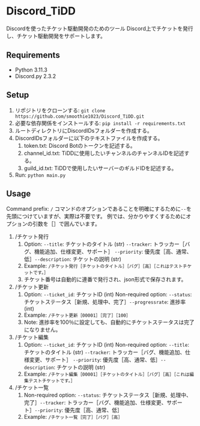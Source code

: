 # Discord_TiDD
Discordを使ったチケット駆動開発のためのツール
Discord上でチケットを発行し、チケット駆動開発をサポートします。

## Requirements
 - Python 3.11.3
 - Discord.py 2.3.2

## Setup
1. リポジトリをクローンする:
    `git clone https://github.com/smoothie1023/Discord_TiDD.git`
2. 必要な依存関係をインストールする: `pip install -r requirements.txt`
3. ルートディレクトリにDiscordIDsフォルダーを作成する。
4. DiscordIDsフォルダーに以下のテキストファイルを作成する。
    1. token.txt: Discord Botのトークンを記述する。
    2. channel_id.txt: TiDDに使用したいチャンネルのチャンネルIDを記述する。
    3. guild_id.txt: TiDDで使用したいサーバーのギルドIDを記述する。
5. Run: `python main.py`
## Usage
Command prefix: `/`
コマンドのオプションであることを明確にするために`--`を先頭につけていますが、実際は不要です。
例では、分かりやすくするためにオプションの引数を［］で囲んでいます。

1. /チケット発行
    1. Option: `--title`: チケットのタイトル (str) `--tracker`: トラッカー［バグ、機能追加、仕様変更、サポート］
               `--priority`: 優先度［高、通常、低］`--description`: チケットの説明 (str)
    2. Example: `/チケット発行［チケットのタイトル］［バグ］［高］［これはテストチケットです。］`
    3. チケット番号は自動的に連番で発行され、json形式で保存されます。
2. /チケット更新
    1. Option: `--ticket_id`: チケットID (int)
       Non-required option: `--status`: チケットステータス［新規、処理中、完了］`--progressrate`: 進捗率 (int)
    2. Example: `/チケット更新［00001］［完了］［100］`
    3. Note: 進捗率を100％に設定しても、自動的にチケットステータスは完了になりません。
3. /チケット編集
    1. Option: `--ticket_id`: チケットID (int)
       Non-required option: `--title`: チケットのタイトル (str) `--tracker`: トラッカー［バグ、機能追加、仕様変更、サポート］
         `--priority`: 優先度［高、通常、低］`--description`: チケットの説明 (str)
    2. Example: `/チケット編集［00001］［チケットのタイトル］［バグ］［高］［これは編集テストチケットです。］`
4. /チケット一覧
    1. Non-required option: `--status`: チケットステータス［新規、処理中、完了］`--tracker`: トラッカー［バグ、機能追加、仕様変更、サポート］`--priority`: 優先度［高、通常、低］
    2. Example: `/チケット一覧［完了］［バグ］［高］`